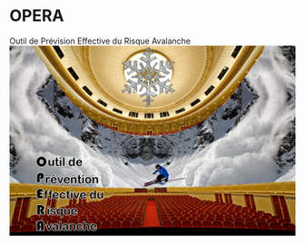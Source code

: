 # OPERA

Outil de Prévision Effective du Risque Avalanche
![doc/logo.jpg](doc/logo.jpg "Logo du projet")
